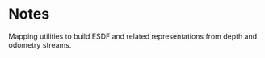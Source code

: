 # Notes

Mapping utilities to build ESDF and related representations from depth and odometry streams.
